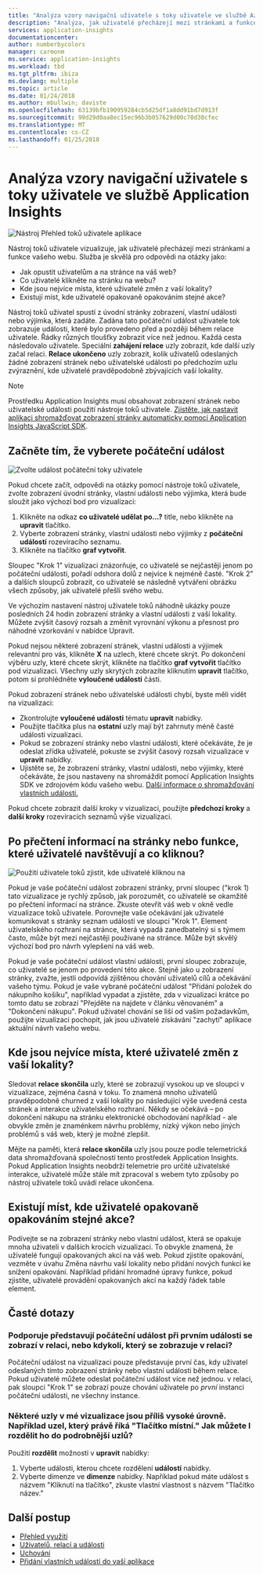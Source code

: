 ```yaml
---
title: "Analýza vzory navigační uživatele s toky uživatele ve službě Azure Application Insights | Microsoft docs"
description: "Analýza, jak uživatelé přecházejí mezi stránkami a funkce vaší webové aplikace."
services: application-insights
documentationcenter: 
author: numberbycolors
manager: carmonm
ms.service: application-insights
ms.workload: tbd
ms.tgt_pltfrm: ibiza
ms.devlang: multiple
ms.topic: article
ms.date: 01/24/2018
ms.author: mbullwin; daviste
ms.openlocfilehash: 63139bfb190959284cb5d25df1a8dd91bd7d913f
ms.sourcegitcommit: 99d29d0aa8ec15ec96b3b057629d00c70d30cfec
ms.translationtype: MT
ms.contentlocale: cs-CZ
ms.lasthandoff: 01/25/2018
---
```

# <a name="analyze-user-navigation-patterns-with-user-flows-in-application-insights"></a>Analýza vzory navigační uživatele s toky uživatele ve službě Application Insights

![Nástroj Přehled toků uživatele aplikace](./media/app-insights-usage-flows/00001-flows.png)

Nástroj toků uživatele vizualizuje, jak uživatelé přecházejí mezi stránkami a funkce vašeho webu. Služba je skvělá pro odpovědi na otázky jako:

* Jak opustit uživatelům a na stránce na váš web?
* Co uživatelé klikněte na stránku na webu?
* Kde jsou nejvíce místa, které uživatelé změn z vaší lokality?
* Existují míst, kde uživatelé opakovaně opakováním stejné akce?

Nástroj toků uživatel spustí z úvodní stránky zobrazení, vlastní události nebo výjimka, která zadáte. Zadána tato počáteční událost uživatele tok zobrazuje události, které bylo provedeno před a později během relace uživatele. Řádky různých tloušťky zobrazit více než jednou. Každá cesta následovalo uživatele. Speciální **zahájení relace** uzly zobrazit, kde další uzly začal relaci. **Relace ukončeno** uzly zobrazit, kolik uživatelů odeslaných žádné zobrazení stránek nebo uživatelské události po předchozím uzlu zvýraznění, kde uživatelé pravděpodobně zbývajících vaší lokality.

> [!NOTE]
> Prostředku Application Insights musí obsahovat zobrazení stránek nebo uživatelské události použití nástroje toků uživatele. [Zjistěte, jak nastavit aplikaci shromažďovat zobrazení stránky automaticky pomocí Application Insights JavaScript SDK](app-insights-javascript.md).
>
>

## <a name="start-by-choosing-an-initial-event"></a>Začněte tím, že vyberete počáteční událost

![Zvolte událost počáteční toky uživatele](./media/app-insights-usage-flows/00002-flows-initial-event.png)

Pokud chcete začít, odpovědi na otázky pomocí nástroje toků uživatele, zvolte zobrazení úvodní stránky, vlastní události nebo výjimka, která bude sloužit jako výchozí bod pro vizualizaci:

1. Klikněte na odkaz **co uživatelé udělat po...?**  title, nebo klikněte na **upravit** tlačítko.
2. Vyberte zobrazení stránky, vlastní události nebo výjimky z **počáteční událostí** rozevíracího seznamu.
3. Klikněte na tlačítko **graf vytvořit**.

Sloupec "Krok 1" vizualizaci znázorňuje, co uživatelé se nejčastěji jenom po počáteční události, pořadí odshora dolů z nejvíce k nejméně časté. "Krok 2" a dalších sloupců zobrazit, co uživatelé se následně vytváření obrázku všech způsoby, jak uživatelé přešli svého webu.

Ve výchozím nastavení nástroj uživatele toků náhodně ukázky pouze posledních 24 hodin zobrazení stránky a vlastní události z vaší lokality. Můžete zvýšit časový rozsah a změnit vyrovnání výkonu a přesnost pro náhodné vzorkování v nabídce Upravit.

Pokud nejsou některé zobrazení stránek, vlastní události a výjimek relevantní pro vás, klikněte **X** na uzlech, které chcete skrýt. Po dokončení výběru uzly, které chcete skrýt, klikněte na tlačítko **graf vytvořit** tlačítko pod vizualizaci. Všechny uzly skrytých zobrazíte kliknutím **upravit** tlačítko, potom si prohlédněte **vyloučené události** části.

Pokud zobrazení stránek nebo uživatelské události chybí, byste měli vidět na vizualizaci:

* Zkontrolujte **vyloučené události** tématu **upravit** nabídky.
* Použijte tlačítka plus na **ostatní** uzly mají být zahrnuty méně časté události vizualizaci.
* Pokud se zobrazení stránky nebo vlastní události, které očekáváte, že je odeslat zřídka uživatelé, pokuste se zvýšit časový rozsah vizualizace v **upravit** nabídky.
* Ujistěte se, že zobrazení stránky, vlastní události, nebo výjimky, které očekáváte, že jsou nastaveny na shromáždit pomocí Application Insights SDK ve zdrojovém kódu vašeho webu. [Další informace o shromažďování vlastních událostí.](app-insights-api-custom-events-metrics.md)

Pokud chcete zobrazit další kroky v vizualizaci, použijte **předchozí kroky** a **další kroky** rozevíracích seznamů výše vizualizaci.

## <a name="after-visiting-a-page-or-feature-where-do-users-go-and-what-do-they-click"></a>Po přečtení informací na stránky nebo funkce, které uživatelé navštěvují a co kliknou?

![Použití uživatele toků zjistit, kde uživatelé kliknou na](./media/app-insights-usage-flows/00003-flows-one-step.png)

Pokud je vaše počáteční událost zobrazení stránky, první sloupec ("krok 1) tato vizualizace je rychlý způsob, jak porozumět, co uživatelé se okamžitě po přečtení informací na stránce. Zkuste otevřít váš web v okně vedle vizualizace toků uživatele. Porovnejte vaše očekávání jak uživatelé komunikovat s stránky seznam událostí ve sloupci "Krok 1". Element uživatelského rozhraní na stránce, která vypadá zanedbatelný si s týmem často, může být mezi nejčastěji používané na stránce. Může být skvělý výchozí bod pro návrh vylepšení na váš web.

Pokud je vaše počáteční událost vlastní události, první sloupec zobrazuje, co uživatelé se jenom po provedení této akce. Stejně jako u zobrazení stránky, zvažte, jestli odpovídá zjištěnou chování uživatelů cílů a očekávání vašeho týmu. Pokud je vaše vybrané počáteční událost "Přidání položek do nákupního košíku", například vypadat a zjistěte, zda v vizualizaci krátce po tomto datu se zobrazí "Přejděte na najdete v článku věnovaném" a "Dokončení nákupu". Pokud uživatel chování se liší od vašim požadavkům, použijte vizualizaci pochopit, jak jsou uživatelé získávání "zachytí" aplikace aktuální návrh vašeho webu.

## <a name="where-are-the-places-that-users-churn-most-from-your-site"></a>Kde jsou nejvíce místa, které uživatelé změn z vaší lokality?

Sledovat **relace skončila** uzly, které se zobrazují vysokou up ve sloupci v vizualizace, zejména časná v toku. To znamená mnoho uživatelů pravděpodobně churned z vaší lokality po následující výše uvedená cesta stránek a interakce uživatelského rozhraní. Někdy se očekává – po dokončení nákupu na stránku elektronické obchodování například - ale obvykle změn je znaménkem návrhu problémy, nízký výkon nebo jiných problémů s váš web, který je možné zlepšit.

Mějte na paměti, která **relace skončila** uzly jsou pouze podle telemetrická data shromažďovaná společností tento prostředek Application Insights. Pokud Application Insights neobdrží telemetrie pro určité uživatelské interakce, uživatelé může stále mít zpracoval s webem tyto způsoby po nástroj uživatele toků uvádí relace ukončena.

## <a name="are-there-places-where-users-repeat-the-same-action-over-and-over"></a>Existují míst, kde uživatelé opakovaně opakováním stejné akce?

Podívejte se na zobrazení stránky nebo vlastní událost, která se opakuje mnoha uživateli v dalších krocích vizualizaci. To obvykle znamená, že uživatelé fungují opakovaných akcí na váš web. Pokud zjistíte opakování, vezměte v úvahu Změna návrhu vaší lokality nebo přidání nových funkcí ke snížení opakování. Například přidání hromadné úpravy funkce, pokud zjistíte, uživatelé provádění opakovaných akcí na každý řádek table element.

## <a name="common-questions"></a>Časté dotazy

### <a name="does-the-initial-event-represent-the-first-time-the-event-appears-in-a-session-or-any-time-it-appears-in-a-session"></a>Podporuje představují počáteční událost při prvním události se zobrazí v relaci, nebo kdykoli, který se zobrazuje v relaci?

Počáteční událost na vizualizaci pouze představuje první čas, kdy uživatel odeslaných tímto zobrazení stránky nebo vlastní události během relace. Pokud uživatelé můžete odeslat počáteční událost více než jednou. v relaci, pak sloupci "Krok 1" se zobrazí pouze chování uživatele po *první* instanci počáteční události, ne všechny instance.

### <a name="some-of-the-nodes-in-my-visualization-are-too-high-level-for-example-a-node-that-just-says-button-clicked-how-can-i-break-it-down-into-more-detailed-nodes"></a>Některé uzly v mé vizualizace jsou příliš vysoké úrovně. Například uzel, který právě říká "Tlačítko místní." Jak můžete I rozdělit ho do podrobnější uzlů?

Použití **rozdělit** možnosti v **upravit** nabídky:

1. Vyberte události, kterou chcete rozdělení **událostí** nabídky.
2. Vyberte dimenze ve **dimenze** nabídky. Například pokud máte událost s názvem "Kliknutí na tlačítko", zkuste vlastní vlastnost s názvem "Tlačítko název."

## <a name="next-steps"></a>Další postup

* [Přehled využití](app-insights-usage-overview.md)
* [Uživatelů, relací a události](app-insights-usage-segmentation.md)
* [Uchování](app-insights-usage-retention.md)
* [Přidání vlastních událostí do vaší aplikace](app-insights-api-custom-events-metrics.md)